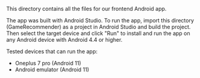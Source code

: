 This directory contains all the files for our frontend Android app.

The app was built with Android Studio. To run the app, import this directory (GameRecommender) as a project in Android Studio and build the project. Then select the target device and click "Run" to install and run the app on any Android device with Android 4.4 or higher.

Tested devices that can run the app:
-    Oneplus 7 pro (Android 11)
-    Android emulator (Android 11)